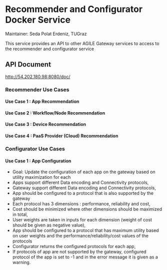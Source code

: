 # Recommender and Configurator Docker Service
Maintainer: Seda Polat Erdeniz, TUGraz

This service provides an API to other AGILE Gateway services to access to the recommender and configurator service 

## API Document 
http://54.202.180.98:8080/doc/

### Recommender Use Cases
#### Use Case 1 : App Recommendation
#### Use Case 2 : Workflow/Node Recommendation
#### Use Case 3 : Device Recommendation 
#### Use Case 4 : PaaS Provider (Cloud) Recommendation 
 
### Configurator Use Cases
#### Use Case 1 : App Configuration 
- Goal: Update the configuration of each app on the gateway based on utility maximization for each
- Apps support different Data encoding and Connectivity protocols,
- Gateway support different Data encoding and Connectivity protocols,
- App should be configured to a protocol that is also supported by the gateway
- Each protocol has 3 dimensions : performance, reliability and cost,
- Cost should be minimized where other dimensions should be maximized in total,
- User weights are taken in inputs for each dimension (weight of cost should be given as negative value),
- App should be configured to a protocol that has maximum utility based on user weights and the performance/reliability/cost values of the protocols
- Configurator returns the configured protocols for each app,
- If protocols of app are not supported by the gateway, configured protocol of the app is set to -1 and in the error message it is given as a warning.

